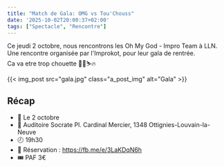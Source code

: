 ```yaml
---
title: "Match de Gala: OMG vs Tou'Chouss"
date: '2025-10-02T20:00:37+02:00'
tags: ["Spectacle", "Rencontre"]
---
```



Ce jeudi 2 octobre, nous rencontrons les Oh My God - Impro Team  à LLN.  
Une rencontre organisée par l'Improkot, pour leur gala de rentrée.  
Ca va etre trop chouette 🥳🎶⛷️🔥

{{< img_post src="gala.jpg" class="a_post_img" alt="Gala" >}}

## Récap

- 📆 Le 2 octobre
- 📍 Auditoire Socrate Pl. Cardinal Mercier, 1348 Ottignies-Louvain-la-Neuve
- 🕗 19h30
- 💌 Réservation : https://fb.me/e/3LaKDqN6h
- 🎟️ PAF 3€ 

